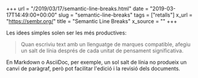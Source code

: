 +++
url = "/2019/03/17/semantic-line-breaks.html"
date = "2019-03-17T14:49:00+00:00"
slug = "semantic-line-breaks"
tags = ["retalls"]
x_url = "https://sembr.org/"
title = "Semantic Line Breaks"
x_source = ""
+++


Les idees simples solen ser les més productives: 

> Quan escriviu text amb un llenguatge de marques compatible, afegiu un salt de línia després de cada unitat de pensament significativa.

En Markdown o AsciiDoc, per exemple, un sol salt de línia no produeix un canvi de paràgraf, però pot facilitar l'edició i la revisió dels documents.


